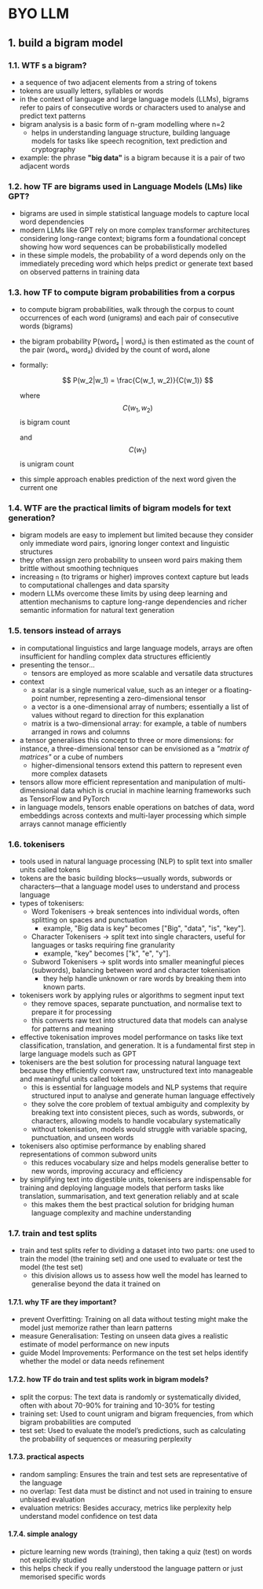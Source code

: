 # BYO LLM

## 1. build a bigram model
### 1.1. WTF s a bigram?
* a sequence of two adjacent elements from a string of tokens
* tokens are usually letters, syllables or words
* in the context of language and large language models (LLMs), bigrams refer to pairs of consecutive words or characters used to analyse and predict text patterns
* bigram analysis is a basic form of n-gram modelling where n=2
    - helps in understanding language structure, building language models for tasks like speech recognition, text prediction and cryptography
* example: the phrase **"big data"** is a bigram because it is a pair of two adjacent words
### 1.2. how TF  are bigrams used in Language Models (LMs) like GPT?
* bigrams are  used in simple statistical language models to capture local word dependencies
* modern LLMs like GPT rely on more complex transformer architectures considering long-range context; bigrams form a foundational concept showing how word sequences can be probabilistically modelled
* in these simple models, the probability of a word depends only on the immediately preceding word which helps predict or generate text based on observed patterns in training data
### 1.3. how TF to compute bigram probabilities from a corpus
* to compute bigram probabilities, walk through the corpus to count occurrences of each word (unigrams) and each pair of consecutive words (bigrams)
* the bigram probability P(word₂ | word₁) is then estimated as the count of the pair (word₁, word₂) divided by the count of word₁ alone
* formally:
    
    $$ P(w_2|w_1) = \frac{C(w_1, w_2)}{C(w_1)} $$

    where $$C(w_1, w_2)$$ is bigram count
    
    and $$C(w_1)$$ is unigram count
    
* this simple approach enables prediction of the next word given the current one

### 1.4. WTF are the practical limits of bigram models for text generation?
* bigram models are easy to implement but limited because they consider only immediate word pairs, ignoring longer context and linguistic structures
* they often assign zero probability to unseen word pairs making them brittle without smoothing techniques
* increasing `n` (to trigrams or higher) improves context capture but leads to computational challenges and data sparsity
* modern LLMs overcome these limits by using deep learning and attention mechanisms to capture long-range dependencies and richer semantic information for natural text generation

### 1.5. tensors instead of arrays
* in computational linguistics and large language models, arrays are often insufficient for handling complex data structures efficiently
* presenting the tensor...
    - tensors are employed as more scalable and versatile data structures
* context
    - a scalar is a single numerical value, such as an integer or a floating-point number, representing a zero-dimensional tensor
    - a vector is a one-dimensional array of numbers; essentially a list of values without regard to direction for this explanation
    - matrix is a two-dimensional array: for example, a table of numbers arranged in rows and columns
* a tensor generalises this concept to three or more dimensions: for instance, a three-dimensional tensor can be envisioned as a *"matrix of matrices"* or a cube of numbers
    - higher-dimensional tensors extend this pattern to represent even more complex datasets
* tensors allow more efficient representation and manipulation of multi-dimensional data which is crucial in machine learning frameworks such as TensorFlow and PyTorch
* in language models, tensors enable operations on batches of data, word embeddings across contexts and multi-layer processing which simple arrays cannot manage efficiently

### 1.6. tokenisers
* tools used in natural language processing (NLP) to split text into smaller units called tokens
* tokens are the basic building blocks—usually words, subwords or characters—that a language model uses to understand and process language
* types of tokenisers:
    - Word Tokenisers &rarr; break sentences into individual words, often splitting on spaces and punctuation
        - example, "Big data is key" becomes ["Big", "data", "is", "key"].
    - Character Tokenisers &rarr; split text into single characters, useful for languages or tasks requiring fine granularity
        - example, "key" becomes ["k", "e", "y"].
    - Subword Tokenisers &rarr; split words into smaller meaningful pieces (subwords), balancing between word and character tokenisation
        - they help handle unknown or rare words by breaking them into known parts.
* tokenisers work by applying rules or algorithms to segment input text
    - they remove spaces, separate punctuation, and normalise text to prepare it for processing
    - this converts raw text into structured data that models can analyse for patterns and meaning
* effective tokenisation improves model performance on tasks like text classification, translation, and generation. It is a fundamental first step in large language models such as GPT
* tokenisers are the best solution for processing natural language text because they efficiently convert raw, unstructured text into manageable and meaningful units called tokens
     - this is essential for language models and NLP systems that require structured input to analyse and generate human language effectively
    - they solve the core problem of textual ambiguity and complexity by breaking text into consistent pieces, such as words, subwords, or characters, allowing models to handle vocabulary systematically
    - without tokenisation, models would struggle with variable spacing, punctuation, and unseen words
* tokenisers also optimise performance by enabling shared representations of common subword units
    - this reduces vocabulary size and helps models generalise better to new words, improving accuracy and efficiency
* by simplifying text into digestible units, tokenisers are indispensable for training and deploying language models that perform tasks like translation, summarisation, and text generation reliably and at scale
    - this makes them the best practical solution for bridging human language complexity and machine understanding

### 1.7. train and test splits
* train and test splits refer to dividing a dataset into two parts: one used to train the model (the training set) and one used to evaluate or test the model (the test set)
     - this division allows us to assess how well the model has learned to generalise beyond the data it trained on
#### 1.7.1. why TF are they important?
*  prevent Overfitting: Training on all data without testing might make the model just memorize rather than learn patterns
*  measure Generalisation: Testing on unseen data gives a realistic estimate of model performance on new inputs
*  guide Model Improvements: Performance on the test set helps identify whether the model or data needs refinement
#### 1.7.2. how TF do train and test splits work in bigram models?
* split the corpus: The text data is randomly or systematically divided, often with about 70-90% for training and 10-30% for testing
* training set: Used to count unigram and bigram frequencies, from which bigram probabilities are computed
* test set: Used to evaluate the model’s predictions, such as calculating the probability of sequences or measuring perplexity
#### 1.7.3. practical aspects
* random sampling: Ensures the train and test sets are representative of the language
* no overlap: Test data must be distinct and not used in training to ensure unbiased evaluation
* evaluation metrics: Besides accuracy, metrics like perplexity help understand model confidence on test data
#### 1.7.4. simple analogy
* picture learning new words (training), then taking a quiz (test) on words not explicitly studied
* this helps check if you really understood the language pattern or just memorised specific words